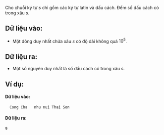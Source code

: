 Cho chuỗi ký tự $s$ chỉ gồm các ký tự latin và dấu cách. Đếm số dấu cách có trong xâu $s$.

## Dữ liệu vào:
- Một dòng duy nhất chứa xâu $s$ có độ dài không quá $10^5$.

## Dữ liệu ra:
- Một số nguyên duy nhất là số dấu cách có trong xâu $s$.

## Ví dụ:
#### Dữ liệu vào:
```
  Cong Cha   nhu nui Thai Son
```

#### Dữ liệu ra:
```
9
```